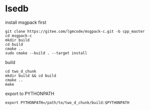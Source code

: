 # lsedb

install msgpack first

```
git clone https://gitee.com/lgmcode/msgpack-c.git -b cpp_master
cd msgpack-c
mkdir build
cd build
cmake ..
sudo cmake --build . --target install
```

build

```
cd two_d_chunk
mkdir build && cd build
cmake ..
make
```

export to PYTHONPATH

```
export PYTHONPATH=/path/to/two_d_chunk/build:$PYTHONPATH
```
